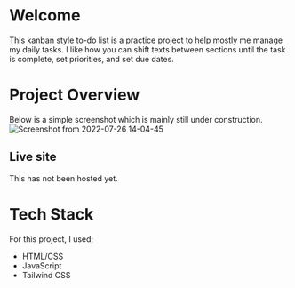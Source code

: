 # Welcome
This kanban style to-do list is a practice project to help mostly me manage my daily tasks. I like how you can shift texts between sections until the task is complete, set priorities, and set due dates.
# Project Overview
Below is a simple screenshot which is mainly still under construction.
![Screenshot from 2022-07-26 14-04-45](https://user-images.githubusercontent.com/81039882/182602949-d2a57d2d-e11a-4e86-99f3-b586128b1624.png)

## Live site
This has not been hosted yet.

# Tech Stack
For this project, I used;

 - HTML/CSS
 - JavaScript
 - Tailwind CSS

